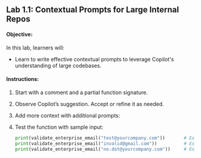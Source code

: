 ## Lab 1.1: Contextual Prompts for Large Internal Repos
#### Objective:

In this lab, learners will: 

- Learn to write effective contextual prompts to leverage Copilot's understanding of large codebases.

#### Instructions:

1. Start with a comment and a partial function signature.

2. Observe Copilot’s suggestion. Accept or refine it as needed.

3. Add more context with additional prompts:

4. Test the function with sample input:

    ```python
    print(validate_enterprise_email("test@yourcompany.com"))       # Expected: True
    print(validate_enterprise_email("invalid@gmail.com"))          # Expected: False
    print(validate_enterprise_email("no.dot@yourcompany.com"))     # Expected: False
    ```
